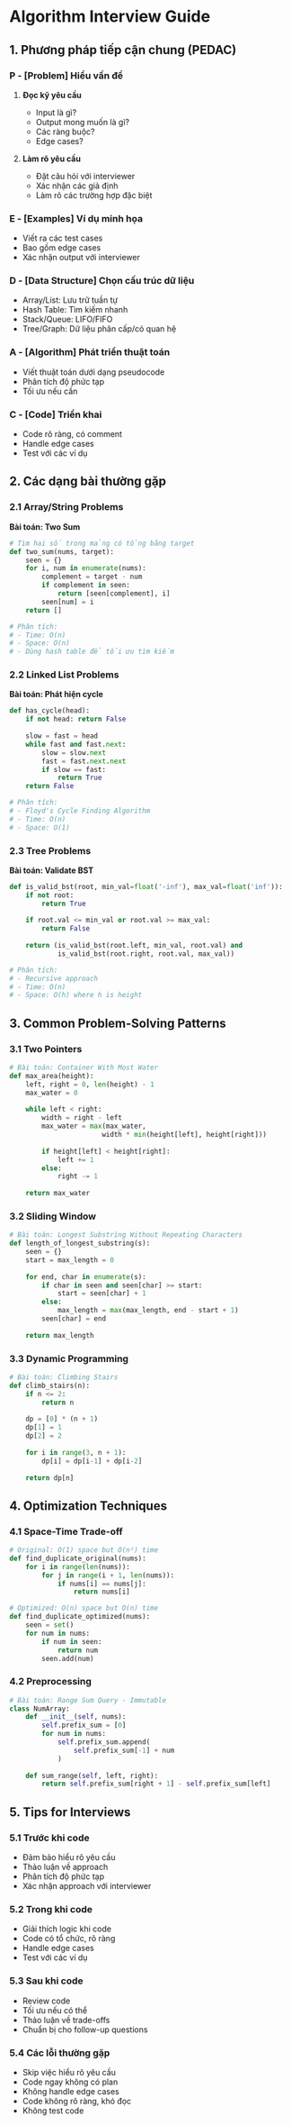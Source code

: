# Algorithm Interview Guide

## 1. Phương pháp tiếp cận chung (PEDAC)

### P - [Problem] Hiểu vấn đề
1. **Đọc kỹ yêu cầu**
   - Input là gì?
   - Output mong muốn là gì?
   - Các ràng buộc?
   - Edge cases?

2. **Làm rõ yêu cầu**
   - Đặt câu hỏi với interviewer
   - Xác nhận các giả định
   - Làm rõ các trường hợp đặc biệt

### E - [Examples] Ví dụ minh họa
- Viết ra các test cases
- Bao gồm edge cases
- Xác nhận output với interviewer

### D - [Data Structure] Chọn cấu trúc dữ liệu
- Array/List: Lưu trữ tuần tự
- Hash Table: Tìm kiếm nhanh
- Stack/Queue: LIFO/FIFO
- Tree/Graph: Dữ liệu phân cấp/có quan hệ

### A - [Algorithm] Phát triển thuật toán
- Viết thuật toán dưới dạng pseudocode
- Phân tích độ phức tạp
- Tối ưu nếu cần

### C - [Code] Triển khai
- Code rõ ràng, có comment
- Handle edge cases
- Test với các ví dụ

## 2. Các dạng bài thường gặp

### 2.1 Array/String Problems

**Bài toán: Two Sum**
```python
# Tìm hai số trong mảng có tổng bằng target
def two_sum(nums, target):
    seen = {}
    for i, num in enumerate(nums):
        complement = target - num
        if complement in seen:
            return [seen[complement], i]
        seen[num] = i
    return []

# Phân tích:
# - Time: O(n)
# - Space: O(n)
# - Dùng hash table để tối ưu tìm kiếm
```

### 2.2 Linked List Problems

**Bài toán: Phát hiện cycle**
```python
def has_cycle(head):
    if not head: return False
    
    slow = fast = head
    while fast and fast.next:
        slow = slow.next
        fast = fast.next.next
        if slow == fast:
            return True
    return False

# Phân tích:
# - Floyd's Cycle Finding Algorithm
# - Time: O(n)
# - Space: O(1)
```

### 2.3 Tree Problems

**Bài toán: Validate BST**
```python
def is_valid_bst(root, min_val=float('-inf'), max_val=float('inf')):
    if not root:
        return True
        
    if root.val <= min_val or root.val >= max_val:
        return False
        
    return (is_valid_bst(root.left, min_val, root.val) and 
            is_valid_bst(root.right, root.val, max_val))

# Phân tích:
# - Recursive approach
# - Time: O(n)
# - Space: O(h) where h is height
```

## 3. Common Problem-Solving Patterns

### 3.1 Two Pointers
```python
# Bài toán: Container With Most Water
def max_area(height):
    left, right = 0, len(height) - 1
    max_water = 0
    
    while left < right:
        width = right - left
        max_water = max(max_water, 
                       width * min(height[left], height[right]))
        
        if height[left] < height[right]:
            left += 1
        else:
            right -= 1
            
    return max_water
```

### 3.2 Sliding Window
```python
# Bài toán: Longest Substring Without Repeating Characters
def length_of_longest_substring(s):
    seen = {}
    start = max_length = 0
    
    for end, char in enumerate(s):
        if char in seen and seen[char] >= start:
            start = seen[char] + 1
        else:
            max_length = max(max_length, end - start + 1)
        seen[char] = end
        
    return max_length
```

### 3.3 Dynamic Programming
```python
# Bài toán: Climbing Stairs
def climb_stairs(n):
    if n <= 2:
        return n
        
    dp = [0] * (n + 1)
    dp[1] = 1
    dp[2] = 2
    
    for i in range(3, n + 1):
        dp[i] = dp[i-1] + dp[i-2]
        
    return dp[n]
```

## 4. Optimization Techniques

### 4.1 Space-Time Trade-off
```python
# Original: O(1) space but O(n²) time
def find_duplicate_original(nums):
    for i in range(len(nums)):
        for j in range(i + 1, len(nums)):
            if nums[i] == nums[j]:
                return nums[i]

# Optimized: O(n) space but O(n) time
def find_duplicate_optimized(nums):
    seen = set()
    for num in nums:
        if num in seen:
            return num
        seen.add(num)
```

### 4.2 Preprocessing
```python
# Bài toán: Range Sum Query - Immutable
class NumArray:
    def __init__(self, nums):
        self.prefix_sum = [0]
        for num in nums:
            self.prefix_sum.append(
                self.prefix_sum[-1] + num
            )
    
    def sum_range(self, left, right):
        return self.prefix_sum[right + 1] - self.prefix_sum[left]
```

## 5. Tips for Interviews

### 5.1 Trước khi code
- Đảm bảo hiểu rõ yêu cầu
- Thảo luận về approach
- Phân tích độ phức tạp
- Xác nhận approach với interviewer

### 5.2 Trong khi code
- Giải thích logic khi code
- Code có tổ chức, rõ ràng
- Handle edge cases
- Test với các ví dụ

### 5.3 Sau khi code
- Review code
- Tối ưu nếu có thể
- Thảo luận về trade-offs
- Chuẩn bị cho follow-up questions

### 5.4 Các lỗi thường gặp
- Skip việc hiểu rõ yêu cầu
- Code ngay không có plan
- Không handle edge cases
- Code không rõ ràng, khó đọc
- Không test code
